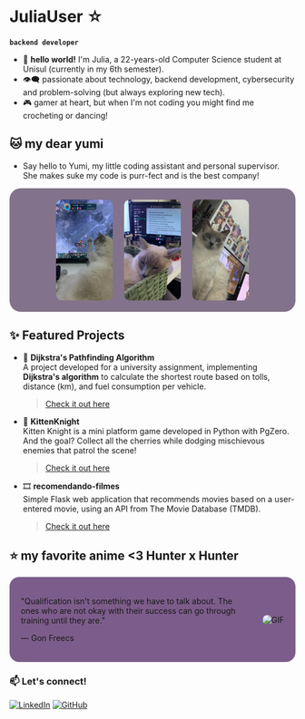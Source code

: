 # JuliaUser ☆


**`backend developer`**

- 🎈 **hello world!** I'm Julia, a 22-years-old Computer Science student at Unisul (currently in my 6th semester).
- 👁‍🗨 passionate about technology, backend development, cybersecurity and problem-solving (but always exploring new tech).
- 🎮 gamer at heart, but when I'm not coding you might find me crocheting or dancing!

## 🐱 my dear yumi
- Say hello to Yumi, my little coding assistant and personal supervisor. She makes suke my code is purr-fect and is the best company!

<div style="background-color:rgba(81, 56, 92, 0.7); padding: 20px; border-radius: 20px; display: flex; justify-content: center; align-items: center; position: relative;">
  <div style="display: flex; gap: 20px;" class="image-container">
    <img src="yumione.png" width="100"
    class="hover-image" style="border-radius: 10px;">
    <img src="yumitwo.png" width="100" class="hover-image" style="border-radius: 10px;">
    <img src="yumithree.png" width="100" class="hover-image" style="border-radius: 10px;">
  </div>
</div>

## ✨ Featured Projects  

- 🚗 **Dijkstra's Pathfinding Algorithm**  
  A project developed for a university assignment, implementing **Dijkstra's algorithm** to calculate the shortest route based on tolls, distance (km), and fuel consumption per vehicle.  
  > [Check it out here](https://github.com/juliauser/dijkstra)

- 🍒 **KittenKnight**  
  Kitten Knight is a mini platform game developed in Python with PgZero. And the goal? Collect all the cherries while dodging mischievous enemies that patrol the scene! 
  > [Check it out here](https://github.com/juliauser/kittenknight)

- 🎞️ **recomendando-filmes**                                                                                                                                                               
  Simple Flask web application that recommends movies based on a user-entered movie, using an API from The Movie Database (TMDB).
  > [Check it out here](https://github.com/juliauser/recomendando-filmes)

## ⭐ my favorite anime <3 Hunter x Hunter

<div style="background-color:rgb(71, 25, 90, 0.7); padding: 20px; border-radius: 17px; display: flex; align-items: center;">
  <div style="flex: 1; margin-right: 17px">
    <p>
    "Qualification isn't something we have to talk about. The ones who are not okay with their success can go through training until they are." 
    </p>
    <p>
    — Gon Freecs
    </p>
  </div>
  <div>
    <img src="https://media3.giphy.com/media/v1.Y2lkPTc5MGI3NjExaGhseHZ1OGV3azVsanpwMjA1ejBmcTI0anVmcDUxdjByYzZsbXUxayZlcD12MV9pbnRlcm5hbF9naWZfYnlfaWQmY3Q9Zw/yZWsMXuXP9e5a/giphy.gif" 
    alt="GIF" class="gif-hover" style="border-radius: 10px; width: 270px;">
  </div>
</div>


### **📫 Let's connect!**  

[![LinkedIn](https://img.shields.io/badge/LinkedIn-0A66C2?style=for-the-badge&logo=linkedin&logoColor=white)](https://www.linkedin.com/in/juliauser/)
[![GitHub](https://img.shields.io/badge/GitHub-181717?style=for-the-badge&logo=github&logoColor=white)](https://github.com/juliauser)
